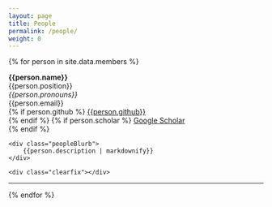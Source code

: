 ```yaml
---
layout: page
title: People
permalink: /people/
weight: 0
---
```




{% for person in site.data.members %}
<div class="row">
    <div class="peoplePic">
        <span class="image fit"><img src="{{person.image}}" alt=""></span>
        <br>
        <strong><span class="memberName">{{person.name}}</span></strong><br>
        <span class="memberDetail">{{person.position}}</span><br>
        <em><span class="memberDetail">{{person.pronouns}}</span></em><br>
        <span class="memberDetail">{{person.email}}</span><br>
        {% if person.github %}
        <a href="//www.github.com/{{person.github}}" target="_blank">
                <span class="fa fa-github-square"></span> {{person.github}}
              </a><br>
        {% endif %}
        {% if person.scholar %}
        <a href="//scholar.google.com/citations?user={{person.scholar}}" target="_blank">
                <span class="fa fa-graduation-cap"></span> Google Scholar
              </a><br>
        {% endif %}
    </div>

    <div class="peopleBlurb">
        {{person.description | markdownify}}
    </div>
    
    <div class="clearfix"></div>
</div>
<hr>
{% endfor %}
